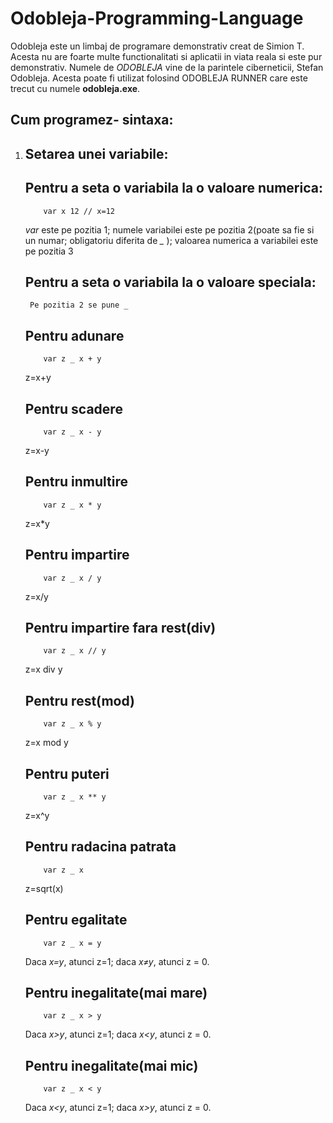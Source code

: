 # Odobleja-Programming-Language

   Odobleja este un limbaj de programare demonstrativ creat de Simion T. Acesta nu are foarte multe functionalitati si aplicatii in viata reala si este pur demonstrativ. Numele de *ODOBLEJA* vine de la parintele ciberneticii, Stefan Odobleja. Acesta poate fi utilizat folosind ODOBLEJA RUNNER care este trecut cu numele **odobleja.exe**.

## Cum programez- sintaxa:
 1. ## Setarea unei variabile:
    ##   Pentru a seta o variabila la o valoare numerica:
      ```odobleja
          var x 12 // x=12
       ```
      *var* este pe pozitia 1; numele variabilei este pe pozitia 2(poate sa fie si un numar; obligatoriu diferita de *_* ); valoarea numerica a variabilei este pe pozitia 3
      ##   Pentru a seta o variabila la o valoare speciala:

         Pe pozitia 2 se pune _ 

       ##     Pentru adunare
      ```odobleja
          var z _ x + y   
       ```
      z=x+y
       ##     Pentru scadere
      ```odobleja
          var z _ x - y   
       ```
      z=x-y
       ##     Pentru inmultire
      ```odobleja
          var z _ x * y   
       ```
      z=x*y
       ##     Pentru impartire
      ```odobleja
          var z _ x / y   
       ```
      z=x/y
       ##     Pentru impartire fara rest(div)
      ```odobleja
          var z _ x // y   
       ```
      z=x div y
       ##     Pentru rest(mod)
      ```odobleja
          var z _ x % y    
       ```
      z=x mod y
       ##     Pentru puteri
      ```odobleja
          var z _ x ** y   
       ```
      z=x^y
       ##     Pentru radacina patrata
      ```odobleja
          var z _ x     
       ```
      z=sqrt(x)
       ##     Pentru egalitate
      ```odobleja
          var z _ x = y    
       ```
      Daca *x=y*, atunci z=1; daca *x≠y*, atunci z = 0.
       ##     Pentru inegalitate(mai mare)
      ```odobleja
          var z _ x > y    
       ```
      Daca *x>y*, atunci z=1; daca *x<y*, atunci z = 0.
       ##     Pentru inegalitate(mai mic)
      ```odobleja
          var z _ x < y    
       ```
      Daca *x<y*, atunci z=1; daca *x>y*, atunci z = 0.
